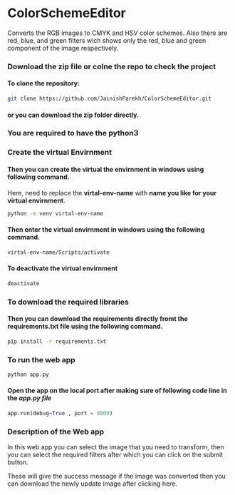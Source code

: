 # ColorSchemeEditor
Converts the RGB images to CMYK and HSV color schemes.
Also there are red, blue, and green filters wich shows only the red, blue and green component of the image respectively.

### Download the zip file or colne the repo to check the project


#### To clone the repository:

```bash
git clone https://github.com/JainishParekh/ColorSchemeEditor.git
```

#### or you can download the zip folder directly.

### You are required to have the python3

### Create the virtual Envirnment

#### Then you can create the virtual the envirnment in windows using following command.

Here, need to replace the **virtal-env-name** with **name you like for your virtual envirnment**.


```bash
python -m venv virtal-env-name
```

#### Then enter the virtual envirnment in windows using the following command.

```bash
virtal-env-name/Scripts/activate
```

#### To deactivate the virtual envirnment

```bash
deactivate
```

### To download the required libraries

#### Then you can download the requirements directly fromt the requirements.txt file using the following command.

```bash
pip install -r requirements.txt
```

### To run the web app

```bash
python app.py
```

#### Open the app on the local port after making sure of following code line in the *app.py file*

```python
app.run(debug=True , port = 8000)
```

### Description of the Web app

In this web app you can select the image that you need to transform, then you can select the required filters after which you can click on the submit button. 

These will give the success message if the image was converted then you can download the newly update image after clicking here. 
